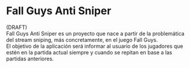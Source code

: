 # Fall Guys Anti Sniper

(DRAFT)  
Fall Guys Anti Sniper es un proyecto que nace a partir de la problemática del stream sniping, más concretamente, en el juego Fall Guys.  
El objetivo de la aplicación será informar al usuario de los jugadores que estén en la partida actual siempre y cuando se repitan en base a las partidas anteriores.
